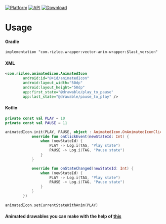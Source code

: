 [![Platform](https://img.shields.io/badge/platform-Android-yellow.svg)](https://www.android.com)
[![API](https://img.shields.io/badge/API-21%2B-brightgreen.svg?style=flat)](https://android-arsenal.com/api?level=21)
[![Download](https://api.bintray.com/packages/rizlee/vector-anim-wrapper/vector-anim-wrapper/images/download.svg?version=1.0.1)](https://bintray.com/rizlee/vector-anim-wrapper/vector-anim-wrapper/1.0.1/link)

# Usage
#### Gradle
```xml
implementation "com.rizlee.wrapper:vector-anim-wrapper:$last_version"
```

#### XML
```xml
<com.rizlee.animatedicon.AnimatedIcon
        android:id="@+id/animatedIcon"
        android:layout_width="50dp"
        android:layout_height="50dp"
        app:first_state="@drawable/play_to_pause"
        app:last_state="@drawable/pause_to_play" />
```

#### Kotlin
```kotlin
private const val PLAY = 10
private const val PAUSE = 11

animatedIcon.init(PLAY, PAUSE, object : AnimatedIcon.OnAnimatedIconClickListener {
            override fun onClickEvent(newStateId: Int) {
                when (newStateId) {
                    PLAY -> Log.i(TAG, "Play state")
                    PAUSE -> Log.i(TAG, "Pause state")
                }
            }

            override fun onStateChanged(newStateId: Int) {
                when (newStateId) {
                    PLAY -> Log.i(TAG, "Play state")
                    PAUSE -> Log.i(TAG, "Pause state")
                }
            }
        })
        
animatedIcon.setCurrentStateWithAnim(PLAY)
```

#### Animated drawables you can make with the help of [this](https://shapeshifter.design/)

